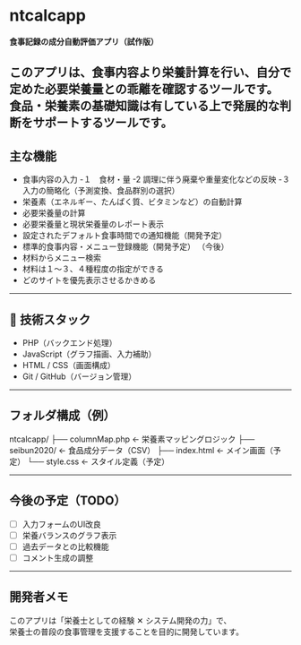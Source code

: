 # ntcalcapp

**食事記録の成分自動評価アプリ（試作版）**

**このアプリは、食事内容より栄養計算を行い、自分で定めた必要栄養量との乖離を確認するツールです。**  
**食品・栄養素の基礎知識は有している上で発展的な判断をサポートするツールです。**
---

##  主な機能

- 食事内容の入力
  -１　食材・量
  -2 調理に伴う廃棄や重量変化などの反映
  -３　入力の簡略化（予測変換、食品群別の選択） 
- 栄養素（エネルギー、たんぱく質、ビタミンなど）の自動計算
- 必要栄養量の計算
- 必要栄養量と現状栄養量のレポート表示
- 設定されたデフォルト食事時間での通知機能（開発予定）
- 標準的食事内容・メニュー登録機能（開発予定）
（今後）
- 材料からメニュー検索
- 材料は１〜３、４種程度の指定ができる
- どのサイトを優先表示させるかきめる


---

## 🔧 技術スタック

- PHP（バックエンド処理）
- JavaScript（グラフ描画、入力補助）
- HTML / CSS（画面構成）
- Git / GitHub（バージョン管理）

---

## フォルダ構成（例）
ntcalcapp/
├── columnMap.php ← 栄養素マッピングロジック
├── seibun2020/ ← 食品成分データ（CSV）
├── index.html ← メイン画面（予定）
└── style.css ← スタイル定義（予定）

---

## 今後の予定（TODO）

- [ ] 入力フォームのUI改良
- [ ] 栄養バランスのグラフ表示
- [ ] 過去データとの比較機能
- [ ] コメント生成の調整

---

##  開発者メモ

このアプリは「栄養士としての経験 ✕ システム開発の力」で、  
栄養士の普段の食事管理を支援することを目的に開発しています。

